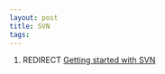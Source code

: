 ```yaml
---
layout: post 
title: SVN
tags: 
---
```


1.  REDIRECT [Getting started with
    SVN](Getting_started_with_SVN "wikilink")
